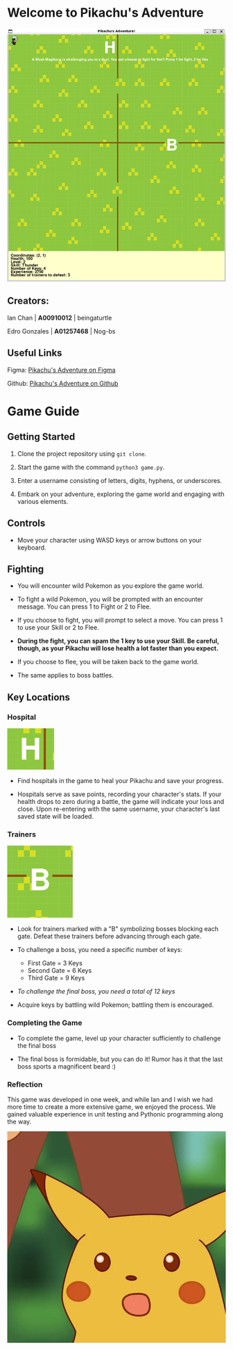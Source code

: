 # Welcome to Pikachu's Adventure

![Game](game.png)

## Creators:

Ian Chan | **A00910012** | beingaturtle 

Edro Gonzales | **A01257468** | Nog-bs

## Useful Links

Figma: [Pikachu's Adventure on Figma](https://www.figma.com/file/VlCe4eIoylEsFdCJ6FpZ5H/1510%3A-Pikachu's-Adventure?type=whiteboard&node-id=0%3A1&t=5DEfG8wT9XRF36HS-1)

Github: [Pikachu's Adventure on Github](https://github.com/beingaturtle/pikachus_adventure)

# Game Guide

## Getting Started

1. Clone the project repository using `git clone`.

2. Start the game with the command `python3 game.py`.

3. Enter a username consisting of letters, digits, hyphens, or underscores.

4. Embark on your adventure, exploring the game world and engaging with various elements.

## Controls

- Move your character using WASD keys or arrow buttons on your keyboard.

## Fighting

- You will encounter wild Pokemon as you explore the game world.

- To fight a wild Pokemon, you will be prompted with an encounter message. You can press 1 to Fight or 2 to Flee.

- If you choose to fight, you will prompt to select a move. You can press 1 to use your Skill or 2 to Flee.

- **During the fight, you can spam the 1 key to use your Skill. Be careful, though, as your Pikachu will lose health a lot faster than you expect.**

- If you choose to flee, you will be taken back to the game world.

- The same applies to boss battles.

## Key Locations

### Hospital

![Hospital](hospital_sample.png)

- Find hospitals in the game to heal your Pikachu and save your progress.

- Hospitals serve as save points, recording your character's stats. If your health drops to zero during a battle, the game will indicate your loss and close. Upon re-entering with the same username, your character's last saved state will be loaded.

### Trainers

![Bosses](bosses.png)

- Look for trainers marked with a "B" symbolizing bosses blocking each gate. Defeat these trainers before advancing through each gate.

- To challenge a boss, you need a specific number of keys:
  - First Gate = 3 Keys
  - Second Gate = 6 Keys
  - Third Gate = 9 Keys

- *To challenge the final boss, you need a total of 12 keys*

- Acquire keys by battling wild Pokemon; battling them is encouraged.

### Completing the Game

- To complete the game, level up your character sufficiently to challenge the final boss

- The final boss is formidable, but you can do it! Rumor has it that the last boss sports a magnificent beard :)

### Reflection

This game was developed in one week, and while Ian and I wish we had more time to create a more extensive game, we enjoyed the process. We gained valuable experience in unit testing and Pythonic programming along the way.

![Pikachu Surprise Face](pikachu_face.png)